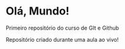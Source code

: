 # Olá, Mundo!
 Primeiro repositório do curso de GIt e Github

Repositório criado durante uma aula ao vivo!